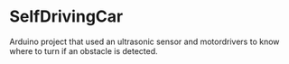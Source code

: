 # SelfDrivingCar
Arduino project that used an ultrasonic sensor and motordrivers to know where to turn if an obstacle is detected.
